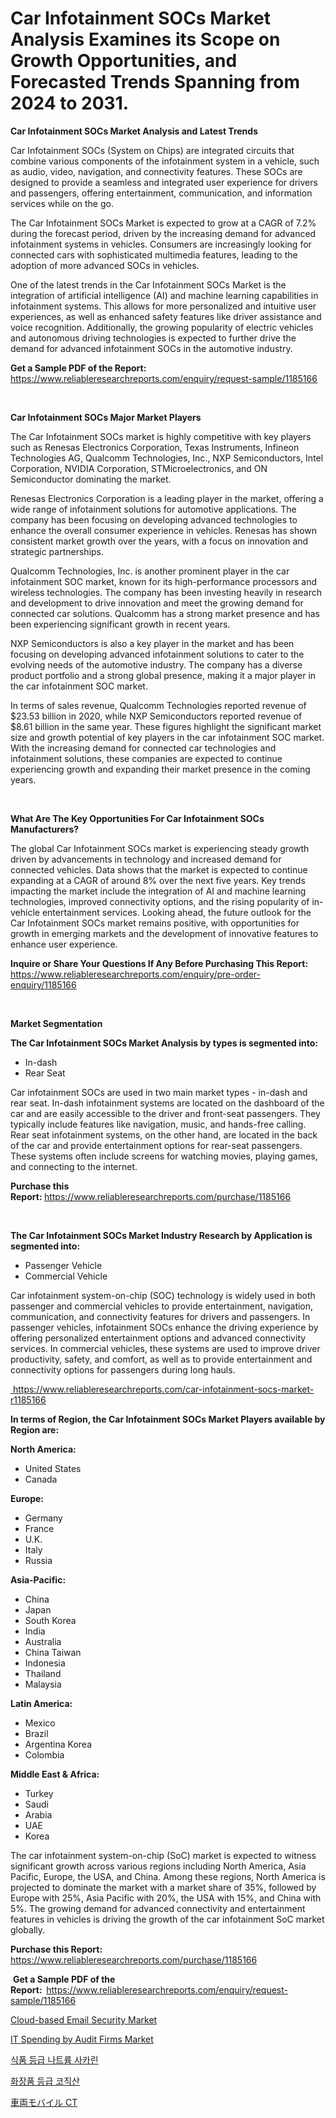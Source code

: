 <p><h1>Car Infotainment SOCs Market Analysis Examines its Scope on Growth Opportunities, and Forecasted Trends Spanning from 2024 to 2031.</h1></p><p><strong>Car Infotainment SOCs Market Analysis and Latest Trends</strong></p>
<p><p>Car Infotainment SOCs (System on Chips) are integrated circuits that combine various components of the infotainment system in a vehicle, such as audio, video, navigation, and connectivity features. These SOCs are designed to provide a seamless and integrated user experience for drivers and passengers, offering entertainment, communication, and information services while on the go.</p><p>The Car Infotainment SOCs Market is expected to grow at a CAGR of 7.2% during the forecast period, driven by the increasing demand for advanced infotainment systems in vehicles. Consumers are increasingly looking for connected cars with sophisticated multimedia features, leading to the adoption of more advanced SOCs in vehicles.</p><p>One of the latest trends in the Car Infotainment SOCs Market is the integration of artificial intelligence (AI) and machine learning capabilities in infotainment systems. This allows for more personalized and intuitive user experiences, as well as enhanced safety features like driver assistance and voice recognition. Additionally, the growing popularity of electric vehicles and autonomous driving technologies is expected to further drive the demand for advanced infotainment SOCs in the automotive industry.</p></p>
<p><strong>Get a Sample PDF of the Report:&nbsp;</strong> <a href="https://www.reliableresearchreports.com/enquiry/request-sample/1185166">https://www.reliableresearchreports.com/enquiry/request-sample/1185166</a></p>
<p>&nbsp;</p>
<p><strong>Car Infotainment SOCs Major Market Players</strong></p>
<p><p>The Car Infotainment SOCs market is highly competitive with key players such as Renesas Electronics Corporation, Texas Instruments, Infineon Technologies AG, Qualcomm Technologies, Inc., NXP Semiconductors, Intel Corporation, NVIDIA Corporation, STMicroelectronics, and ON Semiconductor dominating the market.</p><p>Renesas Electronics Corporation is a leading player in the market, offering a wide range of infotainment solutions for automotive applications. The company has been focusing on developing advanced technologies to enhance the overall consumer experience in vehicles. Renesas has shown consistent market growth over the years, with a focus on innovation and strategic partnerships.</p><p>Qualcomm Technologies, Inc. is another prominent player in the car infotainment SOC market, known for its high-performance processors and wireless technologies. The company has been investing heavily in research and development to drive innovation and meet the growing demand for connected car solutions. Qualcomm has a strong market presence and has been experiencing significant growth in recent years.</p><p>NXP Semiconductors is also a key player in the market and has been focusing on developing advanced infotainment solutions to cater to the evolving needs of the automotive industry. The company has a diverse product portfolio and a strong global presence, making it a major player in the car infotainment SOC market.</p><p>In terms of sales revenue, Qualcomm Technologies reported revenue of $23.53 billion in 2020, while NXP Semiconductors reported revenue of $8.61 billion in the same year. These figures highlight the significant market size and growth potential of key players in the car infotainment SOC market. With the increasing demand for connected car technologies and infotainment solutions, these companies are expected to continue experiencing growth and expanding their market presence in the coming years.</p></p>
<p>&nbsp;</p>
<p><strong>What Are The Key Opportunities For Car Infotainment SOCs Manufacturers?</strong></p>
<p><p>The global Car Infotainment SOCs market is experiencing steady growth driven by advancements in technology and increased demand for connected vehicles. Data shows that the market is expected to continue expanding at a CAGR of around 8% over the next five years. Key trends impacting the market include the integration of AI and machine learning technologies, improved connectivity options, and the rising popularity of in-vehicle entertainment services. Looking ahead, the future outlook for the Car Infotainment SOCs market remains positive, with opportunities for growth in emerging markets and the development of innovative features to enhance user experience.</p></p>
<p><strong>Inquire or Share Your Questions If Any Before Purchasing This Report:</strong> <a href="https://www.reliableresearchreports.com/enquiry/pre-order-enquiry/1185166">https://www.reliableresearchreports.com/enquiry/pre-order-enquiry/1185166</a></p>
<p>&nbsp;</p>
<p><strong>Market Segmentation</strong></p>
<p><strong>The Car Infotainment SOCs Market Analysis by types is segmented into:</strong></p>
<p><ul><li>In-dash</li><li>Rear Seat</li></ul></p>
<p><p>Car infotainment SOCs are used in two main market types - in-dash and rear seat. In-dash infotainment systems are located on the dashboard of the car and are easily accessible to the driver and front-seat passengers. They typically include features like navigation, music, and hands-free calling. Rear seat infotainment systems, on the other hand, are located in the back of the car and provide entertainment options for rear-seat passengers. These systems often include screens for watching movies, playing games, and connecting to the internet.</p></p>
<p><strong>Purchase this Report:&nbsp;</strong><a href="https://www.reliableresearchreports.com/purchase/1185166">https://www.reliableresearchreports.com/purchase/1185166</a></p>
<p>&nbsp;</p>
<p><strong>The Car Infotainment SOCs Market Industry Research by Application is segmented into:</strong></p>
<p><ul><li>Passenger Vehicle</li><li>Commercial Vehicle</li></ul></p>
<p><p>Car infotainment system-on-chip (SOC) technology is widely used in both passenger and commercial vehicles to provide entertainment, navigation, communication, and connectivity features for drivers and passengers. In passenger vehicles, infotainment SOCs enhance the driving experience by offering personalized entertainment options and advanced connectivity services. In commercial vehicles, these systems are used to improve driver productivity, safety, and comfort, as well as to provide entertainment and connectivity options for passengers during long hauls.</p></p>
<p><a href="https://www.reliableresearchreports.com/car-infotainment-socs-market-r1185166">&nbsp;https://www.reliableresearchreports.com/car-infotainment-socs-market-r1185166</a></p>
<p><strong>In terms of Region, the Car Infotainment SOCs Market Players available by Region are:</strong></p>
<p>
    <p> <strong> North America: </strong>
        <ul>
            <li>United States</li>
            <li>Canada</li>
        </ul>
        </p> 
    <p> <strong> Europe: </strong>
        <ul>
            <li>Germany</li>
            <li>France</li>
            <li>U.K.</li>
            <li>Italy</li>
            <li>Russia</li>
        </ul>
        </p> 
    <p> <strong> Asia-Pacific: </strong>
        <ul>
            <li>China</li>
            <li>Japan</li>
            <li>South Korea</li>
            <li>India</li>
            <li>Australia</li>
            <li>China Taiwan</li>
            <li>Indonesia</li>
            <li>Thailand</li>
            <li>Malaysia</li>
        </ul>
        </p> 
    <p> <strong> Latin America: </strong>
        <ul>
            <li>Mexico</li>
            <li>Brazil</li>
            <li>Argentina Korea</li>
            <li>Colombia</li>
        </ul>
        </p> 
    <p> <strong> Middle East & Africa: </strong>
        <ul>
            <li>Turkey</li>
            <li>Saudi</li>
            <li>Arabia</li>
            <li>UAE</li>
            <li>Korea</li>
        </ul>
    </p>
    </p>
<p><p>The car infotainment system-on-chip (SoC) market is expected to witness significant growth across various regions including North America, Asia Pacific, Europe, the USA, and China. Among these regions, North America is projected to dominate the market with a market share of 35%, followed by Europe with 25%, Asia Pacific with 20%, the USA with 15%, and China with 5%. The growing demand for advanced connectivity and entertainment features in vehicles is driving the growth of the car infotainment SoC market globally.</p></p>
<p><strong>Purchase this Report: </strong><a href="https://www.reliableresearchreports.com/purchase/1185166">https://www.reliableresearchreports.com/purchase/1185166</a></p>
<p>&nbsp;<strong>Get a Sample PDF of the Report:&nbsp;&nbsp;</strong><a href="https://www.reliableresearchreports.com/enquiry/request-sample/1185166">https://www.reliableresearchreports.com/enquiry/request-sample/1185166</a></p>
<p><strong></strong></p>
<p><p><a href="https://github.com/gamblestampleyjenny50m5sl6/Market-Research-Report-List-3/blob/main/cloud-based-email-security-market.md">Cloud-based Email Security Market</a></p><p><a href="https://github.com/wwwkeltoum/Market-Research-Report-List-3/blob/main/it-spending-by-audit-firms-market.md">IT Spending by Audit Firms Market</a></p><p><a href="https://github.com/garnett961902/Market-Research-Report-List-1/blob/main/6690415110705.md">식품 등급 나트륨 사카린</a></p><p><a href="https://github.com/brainlyez1/Market-Research-Report-List-1/blob/main/4413822110706.md">화장품 등급 코직산</a></p><p><a href="https://github.com/FredaJerde/Market-Research-Report-List-1/blob/main/9563397113053.md">車両モバイル CT</a></p></p>